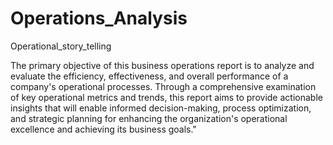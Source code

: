# Operations_Analysis
Operational_story_telling

The primary objective of this business operations report is to analyze and evaluate the efficiency, effectiveness, and overall performance of a company's operational processes. Through a comprehensive examination of key operational metrics and trends, this report aims to provide actionable insights that will enable informed decision-making, process optimization, and strategic planning for enhancing the organization's operational excellence and achieving its business goals."
